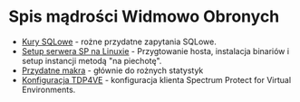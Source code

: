 # Spis mądrości Widmowo Obronych

* [Kury SQLowe](SQL.md) - rożne przydatne zapytania SQLowe.
* [Setup serwera SP na Linuxie](isp_setup.md) - Przygtowanie hosta, instalacja binariów i setup instancji metodą "na piechotę".
* [Przydatne makra](macros/README.md) - głównie do rożnych statystyk 
* [Konfiguracja TDP4VE](tdp4ve.md) - konfiguracja klienta Spectrum Protect for Virtual Environments.